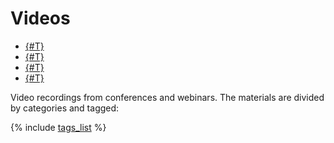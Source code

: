 # Videos

- [{#T}](videos/2025.md)
- [{#T}](videos/2024.md)
- [{#T}](videos/2023.md)
- [{#T}](videos/2022.md)

Video recordings from conferences and webinars. The materials are divided by categories and tagged:

{% include [tags_list](./_includes/tags_list.md) %}
